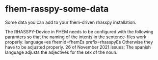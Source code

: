 # fhem-rasspy-some-data
Some data you can add to your fhem-driven rhasspy installation.

The RHASSPY-Device in FHEM needs to be configured with the following paramters so that the naming of the intents in the sentence-files work properly:
language=es fhemId=fhemEs prefix=rhasspyEs
Otherwise they have to be adjusted properly.
26 of November 2021
Issues:
The spanish language adjusts the adjectives for the sex of the noun.
